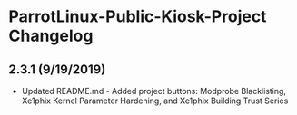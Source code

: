 # ParrotLinux-Public-Kiosk-Project Changelog


## 2.3.1 (9/19/2019)

- Updated README.md - Added project buttons: Modprobe Blacklisting, Xe1phix Kernel Parameter Hardening, and Xe1phix Building Trust Series
